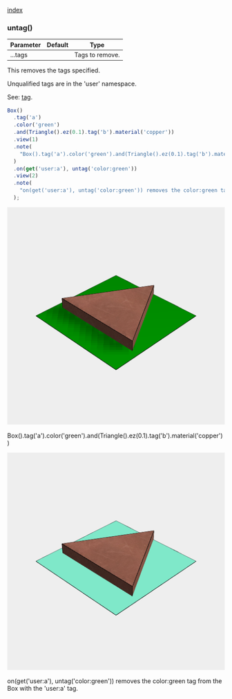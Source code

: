 [index](../../nb/api/index.md)
### untag()
Parameter|Default|Type
---|---|---
...tags||Tags to remove.

This removes the tags specified.

Unqualified tags are in the 'user' namespace.

See: [tag](../../nb/api/tag.md).

```JavaScript
Box()
  .tag('a')
  .color('green')
  .and(Triangle().ez(0.1).tag('b').material('copper'))
  .view(1)
  .note(
    "Box().tag('a').color('green').and(Triangle().ez(0.1).tag('b').material('copper'))"
  )
  .on(get('user:a'), untag('color:green'))
  .view(2)
  .note(
    "on(get('user:a'), untag('color:green')) removes the color:green tag from the Box with the 'user:a' tag."
  );
```

![Image](untag.md.$2_1.png)

Box().tag('a').color('green').and(Triangle().ez(0.1).tag('b').material('copper'))

![Image](untag.md.$2_2.png)

on(get('user:a'), untag('color:green')) removes the color:green tag from the Box with the 'user:a' tag.
